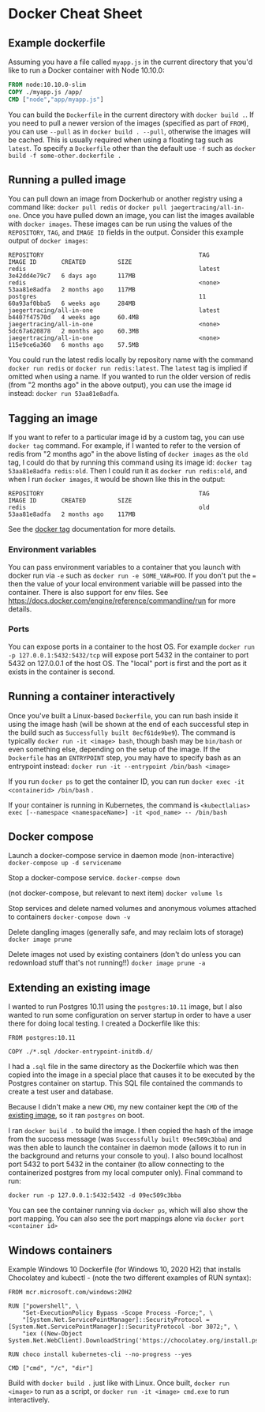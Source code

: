 # Docker Cheat Sheet


## Example dockerfile

Assuming you have a file called `myapp.js` in the current directory that you'd like to run a Docker container with Node 10.10.0:

```dockerfile
FROM node:10.10.0-slim
COPY ./myapp.js /app/
CMD ["node","app/myapp.js"]
```

You can build the `Dockerfile` in the current directory with `docker build .`.  If you need to pull a newer version of the images (specified as part of `FROM`), you can use `--pull` as in `docker build . --pull`, otherwise the images will be cached.  This is usually required when using a floating tag such as `latest`.  To specify a `Dockerfile` other than the default use `-f` such as `docker build -f some-other.dockerfile .`

## Running a pulled image

You can pull down an image from Dockerhub or another registry using a command like: `docker pull redis` or `docker pull jaegertracing/all-in-one`.  Once you have pulled down an image, you can list the images available with `docker images`.  These images can be run using the values of the `REPOSITORY`, `TAG`, and `IMAGE ID` fields in the output.  Consider this example output of `docker images`:

```
REPOSITORY                                            TAG              IMAGE ID       CREATED         SIZE
redis                                                 latest           3e42dd4e79c7   6 days ago      117MB
redis                                                 <none>           53aa81e8adfa   2 months ago    117MB
postgres                                              11               60a93af0bba5   6 weeks ago     284MB
jaegertracing/all-in-one                              latest           b4407f47570d   4 weeks ago     60.4MB
jaegertracing/all-in-one                              <none>           5dc67a620878   2 months ago    60.3MB
jaegertracing/all-in-one                              <none>           115e9ce6a360   6 months ago    57.5MB
```

You could run the latest redis locally by repository name with the command `docker run redis` or `docker run redis:latest`.  The `latest` tag is implied if omitted when using a name.  If you wanted to run the older version of redis (from "2 months ago" in the above output), you can use the image id instead: `docker run 53aa81e8adfa`.

## Tagging an image

If you want to refer to a particular image id by a custom tag, you can use `docker tag` command.  For example, if I wanted to refer to the version of redis from "2 months ago" in the above listing of `docker images` as the `old` tag, I could do that by running this command using its image id: `docker tag 53aa81e8adfa redis:old`.  Then I could run it as `docker run redis:old`, and when I run `docker images`, it would be shown like this in the output:

```
REPOSITORY                                            TAG              IMAGE ID       CREATED         SIZE
redis                                                 old              53aa81e8adfa   2 months ago    117MB
```

See the [docker tag](https://docs.docker.com/engine/reference/commandline/tag/) documentation for more details.

### Environment variables

You can pass environment variables to a container that you launch with docker run via `-e` such as `docker run -e SOME_VAR=FOO`.  If you don't put the `=` then the value of your local environment variable will be passed into the container.  There is also support for env files.  See https://docs.docker.com/engine/reference/commandline/run for more details.

### Ports

You can expose ports in a container to the host OS.  For example `docker run -p 127.0.0.1:5432:5432/tcp` will expose port 5432 in the container to port 5432 on 127.0.0.1 of the host OS.  The "local" port is first and the port as it exists in the container is second.

## Running a container interactively

Once you've built a Linux-based `Dockerfile`, you can run bash inside it using the image hash (will be shown at the end of each successful step in the build such as `Successfully built 8ecf61de9be9`).  The command is typically `docker run -it <image> bash`, though bash may be `bin/bash` or even something else, depending on the setup of the image.  If the `Dockerfile` has an `ENTRYPOINT` step, you may have to specify bash as an entrypoint instead: `docker run -it --entrypoint /bin/bash <image>`

If you run `docker ps` to get the container ID, you can run `docker exec -it <containerid> /bin/bash` .

If your container is running in Kubernetes, the command is `<kubectlalias> exec [--namespace <namespaceName>] -it <pod_name> -- /bin/bash`

## Docker compose

Launch a docker-compose service in daemon mode (non-interactive)
`docker-compose up -d servicename`

Stop a docker-compose service.
`docker-compse down`

(not docker-compose, but relevant to next item)
`docker volume ls`

Stop services and delete named volumes and anonymous volumes attached to containers
`docker-compose down -v`

Delete dangling images (generally safe, and may reclaim lots of storage)
`docker image prune`

Delete images not used by existing containers (don't do unless you can redownload stuff that's not running!!)
`docker image prune -a`

## Extending an existing image

I wanted to run Postgres 10.11 using the `postgres:10.11` image, but I also wanted to run some configuration on server startup in order to have a user there for doing local testing.  I created a Dockerfile like this:

```
FROM postgres:10.11

COPY ./*.sql /docker-entrypoint-initdb.d/
```

I had a `.sql` file in the same directory as the Dockerfile which was then copied into the image in a special place that causes it to be executed by the Postgres container on startup.  This SQL file contained the commands to create a test user and database.

Because I didn't make a new `CMD`, my new container kept the `CMD` of the [existing image](https://github.com/docker-library/postgres/blob/0d0485cb02e526f5a240b7740b46c35404aaf13f/10/Dockerfile#L176), so it ran `postgres` on boot.

I ran `docker build .` to build the image.  I then copied the hash of the image from the success message (was `Successfully built 09ec509c3bba`) and was then able to launch the container in daemon mode (allows it to run in the background and returns your console to you).  I also bound localhost port 5432 to port 5432 in the container (to allow connecting to the containerized postgres from my local computer only).  Final command to run:

```
docker run -p 127.0.0.1:5432:5432 -d 09ec509c3bba
```

You can see the container running via `docker ps`, which will also show the port mapping.  You can also see the port mappings alone via `docker port <container id>`

## Windows containers

Example Windows 10 Dockerfile (for Windows 10, 2020 H2) that installs Chocolatey and kubectl - (note the two different examples of RUN syntax):

```
FROM mcr.microsoft.com/windows:20H2

RUN ["powershell", \
    "Set-ExecutionPolicy Bypass -Scope Process -Force;", \
    "[System.Net.ServicePointManager]::SecurityProtocol = [System.Net.ServicePointManager]::SecurityProtocol -bor 3072;", \
    "iex ((New-Object System.Net.WebClient).DownloadString('https://chocolatey.org/install.ps1'))"]

RUN choco install kubernetes-cli --no-progress --yes

CMD ["cmd", "/c", "dir"]
```

Build with `docker build .` just like with Linux.  Once built, `docker run <image>` to run as a script, or `docker run -it <image> cmd.exe` to run interactively.
